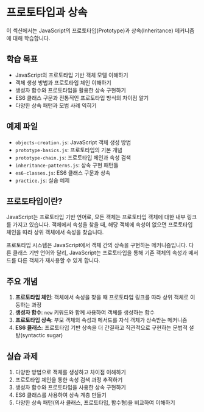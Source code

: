 # 프로토타입과 상속

이 섹션에서는 JavaScript의 프로토타입(Prototype)과 상속(Inheritance) 메커니즘에 대해 학습합니다.

## 학습 목표

- JavaScript의 프로토타입 기반 객체 모델 이해하기
- 객체 생성 방법과 프로토타입 체인 이해하기
- 생성자 함수와 프로토타입을 활용한 상속 구현하기
- ES6 클래스 구문과 전통적인 프로토타입 방식의 차이점 알기
- 다양한 상속 패턴과 모범 사례 익히기

## 예제 파일

- `objects-creation.js`: JavaScript 객체 생성 방법
- `prototype-basics.js`: 프로토타입의 기본 개념
- `prototype-chain.js`: 프로토타입 체인과 속성 검색
- `inheritance-patterns.js`: 상속 구현 패턴들
- `es6-classes.js`: ES6 클래스 구문과 상속
- `practice.js`: 실습 예제

## 프로토타입이란?

JavaScript는 프로토타입 기반 언어로, 모든 객체는 프로토타입 객체에 대한 내부 링크를 가지고 있습니다. 객체에서 속성을 찾을 때, 해당 객체에 속성이 없으면 프로토타입 체인을 따라 상위 객체에서 속성을 찾습니다.

프로토타입 시스템은 JavaScript에서 객체 간의 상속을 구현하는 메커니즘입니다. 다른 클래스 기반 언어와 달리, JavaScript는 프로토타입을 통해 기존 객체의 속성과 메서드를 다른 객체가 재사용할 수 있게 합니다.

## 주요 개념

1. **프로토타입 체인**: 객체에서 속성을 찾을 때 프로토타입 링크를 따라 상위 객체로 이동하는 과정
2. **생성자 함수**: `new` 키워드와 함께 사용하여 객체를 생성하는 함수
3. **프로토타입 상속**: 부모 객체의 속성과 메서드를 자식 객체가 상속받는 메커니즘
4. **ES6 클래스**: 프로토타입 기반 상속을 더 간결하고 직관적으로 구현하는 문법적 설탕(syntactic sugar)

## 실습 과제

1. 다양한 방법으로 객체를 생성하고 차이점 이해하기
2. 프로토타입 체인을 통한 속성 검색 과정 추적하기
3. 생성자 함수와 프로토타입을 사용한 상속 구현하기
4. ES6 클래스를 사용하여 상속 계층 만들기
5. 다양한 상속 패턴(의사 클래스, 프로토타입, 함수형)을 비교하여 이해하기